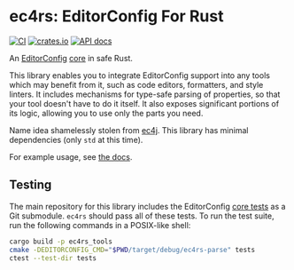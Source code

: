 # ec4rs: EditorConfig For Rust
[![CI](https://github.com/TheDaemoness/ec4rs/actions/workflows/ci.yml/badge.svg)](https://github.com/TheDaemoness/ec4rs/actions/workflows/ci.yml)
[![crates.io](https://img.shields.io/crates/v/ec4rs.svg)](https://crates.io/crates/ec4rs)
[![API docs](https://docs.rs/ec4rs/badge.svg)](https://docs.rs/ec4rs)

An
[EditorConfig](https://editorconfig.org/)
[core](https://editorconfig-specification.readthedocs.io/#terminology)
in safe Rust.

This library enables you to integrate EditorConfig support
into any tools which may benefit from it,
such as code editors, formatters, and style linters.
It includes mechanisms for type-safe parsing of properties,
so that your tool doesn't have to do it itself.
It also exposes significant portions of its logic,
allowing you to use only the parts you need.

Name idea shamelessly stolen from [ec4j](https://github.com/ec4j/ec4j).
This library has minimal dependencies (only `std` at this time).

For example usage, see [the docs](https://docs.rs/ec4rs).

## Testing

The main repository for this library includes the EditorConfig
[core tests](https://github.com/editorconfig/editorconfig-core-test)
as a Git submodule. `ec4rs` should pass all of these tests.
To run the test suite, run the following commands in a POSIX-like shell:

```bash
cargo build -p ec4rs_tools
cmake -DEDITORCONFIG_CMD="$PWD/target/debug/ec4rs-parse" tests
ctest --test-dir tests
```
